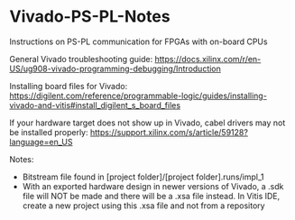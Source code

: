 # Vivado-PS-PL-Notes
Instructions on PS-PL communication for FPGAs with on-board CPUs

General Vivado troubleshooting guide:
https://docs.xilinx.com/r/en-US/ug908-vivado-programming-debugging/Introduction

Installing board files for Vivado:
https://digilent.com/reference/programmable-logic/guides/installing-vivado-and-vitis#install_digilent_s_board_files

If your hardware target does not show up in Vivado, cabel drivers may not be installed properly:
https://support.xilinx.com/s/article/59128?language=en_US

Notes:
- Bitstream file found in [project folder]/[project folder].runs/impl_1
- With an exported hardware design in newer versions of Vivado, a .sdk file will NOT be made and there will be a .xsa file instead. In Vitis IDE, create a new project using this .xsa file and not from a repository
